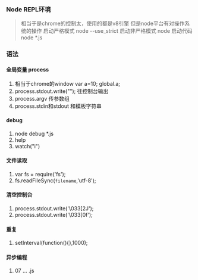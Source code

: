 ### Node REPL环境
> 相当于是chrome的控制太，使用的都是v8引擎  但是node平台有对操作系统的操作 
>启动严格模式 node --use_strict
>启动非严格模式 node
>启动代码 node *.js


### 语法
#### 全局变量 process
   1. 相当于chrome的window
      var a=10; global.a;
   2. process.stdout.write("");    往控制台输出
   3. process.argv 传参数组
   4. process.stdin和stdout 和模板字符串
#### debug
   1. node debug *.js
   2. help
   3. watch("i")
#### 文件读取
   1. var fs = require('fs');
   2. fs.readFileSync(`filename`,'utf-8');
#### 清空控制台
   1. process.stdout.write('\033[2J');
   2. process.stdout.write('\033[0f');
#### 重复
   1. setInterval(function(){},1000);
#### 异步编程
   1. 07 ... .js   
